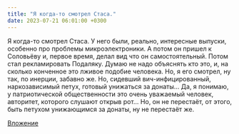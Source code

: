 ```yaml
---
title: "Я когда-то смотрел Стаса."
date: 2023-07-21 06:01:00 +0300
---
```


Я когда-то смотрел Стаса.
У него были, реально, интересные выпуски, особенно про проблемы микроэлектроники.
А потом он пришел к Соловьёву и, первое время, делал вид что он самостоятельный.
Потом стал рекламировать Подаляку. Думаю не надо объяснять кто это, и, на сколько конченное это лживое подобие человека.
Но, я его смотрел, ну так, по инерции, забавно же.
Но, сидевший вич-инфицированный, наркозависимый петух, готовый унижаться за донаты... Да, я понимаю, у патриотической общественности это очень уважаемый человек, авторитет, которого слушают открыв рот... Но, он не перестаёт, от этого, быть петухом унижающимся за донаты, ну не перестаёт же.

[Вложение](https://vk.com/photo41076938_457250125)
